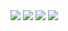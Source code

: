 <!DOCTYPE html>
<html>
<head>
  <title>page 1</title>
  <style>
    color: #FFBF00
  </style>
</head>

<body>
  <img src="https://www.google.com.sg/url?sa=i&source=images&cd=&cad=rja&uact=8&ved=2ahUKEwiv5sTEn-XfAhUBOI8KHRxiD1YQjRx6BAgBEAU&url=https%3A%2F%2Fplus.google.com%2F110296105043821400893&psig=AOvVaw1prFs4TJDBQVqmhrhHr1Ra&ust=1547279522106392">
  <img src="https://www.google.com/url?sa=i&source=images&cd=&cad=rja&uact=8&ved=2ahUKEwjal7Cr3_bfAhWDXCsKHbAdA5cQjRx6BAgBEAU&url=https%3A%2F%2Fwww.fishersci.com%2Fshop%2Fproducts%2F3m-scotch-brite-medium-duty-scrub-sponge-no-74-dual-action-scrub-sponge%2F19047250&psig=AOvVaw0nmFGd0OGnIl4C7istddy4&ust=1547880764153849">
  <img src="https://www.google.com/url?sa=i&source=images&cd=&cad=rja&uact=8&ved=2ahUKEwjVqNLA3_bfAhXQXCsKHX_SDXUQjRx6BAgBEAU&url=https%3A%2F%2Fwww.mnn.com%2Fyour-home%2Fat-home%2Fquestions%2Fwhats-the-difference-between-cellulose-sponges-and-those-other-kitchen-s&psig=AOvVaw0nmFGd0OGnIl4C7istddy4&ust=1547880764153849">
  <style>
    color: #FFBF00
  <p> witch savana </p>
  <p> witch savana </p>
  <p> t-series aint nothing but a witch savana! </p>
  </style>
  <img src="https://www.google.com/url?sa=i&source=images&cd=&cad=rja&uact=8&ved=2ahUKEwjLubSG4PbfAhUWfysKHU4JAjEQjRx6BAgBEAU&url=https%3A%2F%2Fwww.aliexpress.com%2Fitem%2FSponge-Dish-Wash-Sponge-Cleaning-Sponges-Wipe-Clean-Sponge-Kitchen-Tools-Decontamination-Magic%2F32427509059.html&psig=AOvVaw0nmFGd0OGnIl4C7istddy4&ust=1547880764153849">
</body>
</html>
